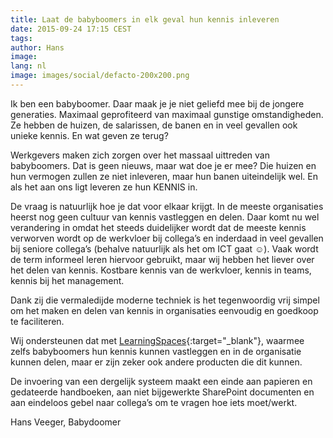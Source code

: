 ```yaml
---
title: Laat de babyboomers in elk geval hun kennis inleveren
date: 2015-09-24 17:15 CEST
tags:
author: Hans
image: 
lang: nl
image: images/social/defacto-200x200.png
---
```


Ik ben een babyboomer. Daar maak je je niet geliefd mee bij de jongere generaties. Maximaal geprofiteerd van maximaal gunstige omstandigheden. Ze hebben de huizen, de salarissen, de banen en in veel gevallen ook unieke kennis. En wat geven ze terug?

Werkgevers maken zich zorgen over het massaal uittreden van babyboomers. Dat is geen nieuws, maar wat doe je er mee? Die huizen en hun vermogen zullen ze niet inleveren, maar hun banen uiteindelijk wel. En als het aan ons ligt leveren ze hun KENNIS in.

De vraag is natuurlijk hoe je dat voor elkaar krijgt. In de meeste organisaties heerst nog geen cultuur van kennis vastleggen en delen. Daar komt nu wel verandering in omdat het steeds duidelijker wordt dat de meeste kennis verworven wordt op de werkvloer bij collega’s en inderdaad in veel gevallen bij seniore collega’s (behalve natuurlijk als het om ICT gaat ☺). Vaak wordt de term informeel leren hiervoor gebruikt, maar wij hebben het liever over het delen van kennis. Kostbare kennis van de werkvloer, kennis in teams, kennis bij het management.

Dank zij die vermaledijde moderne techniek is het tegenwoordig vrij simpel om het maken en delen van kennis in organisaties eenvoudig en goedkoop te faciliteren.

Wij ondersteunen dat met [LearningSpaces](http://www.learningspaces.nl){:target="_blank"}, waarmee zelfs babyboomers hun kennis kunnen vastleggen en in de organisatie kunnen delen, maar er zijn zeker ook andere producten die dit kunnen.

De invoering van een dergelijk systeem maakt een einde aan papieren en gedateerde handboeken, aan niet bijgewerkte SharePoint documenten en aan eindeloos gebel naar collega’s om te vragen hoe iets moet/werkt.


Hans Veeger,
Babydoomer

